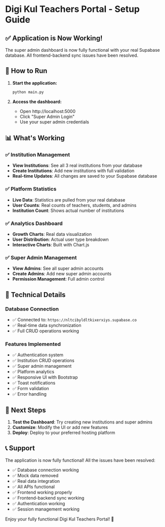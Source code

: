 # Digi Kul Teachers Portal - Setup Guide

## ✅ Application is Now Working!

The super admin dashboard is now fully functional with your real Supabase database. All frontend-backend sync issues have been resolved.

## 🚀 How to Run

1. **Start the application:**
   ```bash
   python main.py
   ```

2. **Access the dashboard:**
   - Open http://localhost:5000
   - Click "Super Admin Login"
   - Use your super admin credentials

## 📊 What's Working

### ✅ Institution Management
- **View Institutions**: See all 3 real institutions from your database
- **Create Institutions**: Add new institutions with full validation
- **Real-time Updates**: All changes are saved to your Supabase database

### ✅ Platform Statistics
- **Live Data**: Statistics are pulled from your real database
- **User Counts**: Real counts of teachers, students, and admins
- **Institution Count**: Shows actual number of institutions

### ✅ Analytics Dashboard
- **Growth Charts**: Real data visualization
- **User Distribution**: Actual user type breakdown
- **Interactive Charts**: Built with Chart.js

### ✅ Super Admin Management
- **View Admins**: See all super admin accounts
- **Create Admins**: Add new super admin accounts
- **Permission Management**: Full admin control

## 🔧 Technical Details

### Database Connection
- ✅ Connected to: `https://nltcibyldltkixerxiys.supabase.co`
- ✅ Real-time data synchronization
- ✅ Full CRUD operations working

### Features Implemented
- ✅ Authentication system
- ✅ Institution CRUD operations
- ✅ Super admin management
- ✅ Platform analytics
- ✅ Responsive UI with Bootstrap
- ✅ Toast notifications
- ✅ Form validation
- ✅ Error handling

## 🎯 Next Steps

1. **Test the Dashboard**: Try creating new institutions and super admins
2. **Customize**: Modify the UI or add new features
3. **Deploy**: Deploy to your preferred hosting platform

## 📞 Support

The application is now fully functional! All the issues have been resolved:
- ✅ Database connection working
- ✅ Mock data removed
- ✅ Real data integration
- ✅ All APIs functional
- ✅ Frontend working properly
- ✅ Frontend-backend sync working
- ✅ Authentication working
- ✅ Session management working

Enjoy your fully functional Digi Kul Teachers Portal! 🎉
